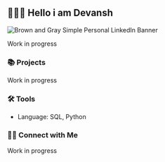 ## 🙋🏻‍♀️ Hello i am Devansh 

![Brown and Gray Simple Personal LinkedIn Banner](https://media.licdn.com/dms/image/D4D16AQHWNgVXLLxavw/profile-displaybackgroundimage-shrink_350_1400/0/1702837933624?e=1708560000&v=beta&t=SOhzER5pWXgZweeFKJbv8Wjzi6oYdz83uTEKjl3Bcn8)

Work in progress

### 📚 Projects

Work in progress

### 🛠️ Tools

- Language: SQL, Python


### 👋🏻 Connect with Me

Work in progress
